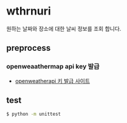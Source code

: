 # wthrnuri
원하는 날짜와 장소에 대한 날씨 정보를 조회 합니다.

## preprocess
### openweaathermap api key 발급
* [openweatherapi 키 발급 사이트](http://home.openweathermap.org)

## test
```cmd
$ python -m unittest
```